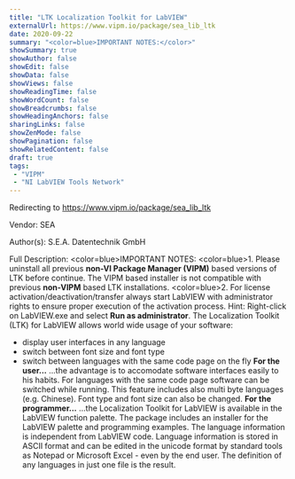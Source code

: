 ```yaml
---
title: "LTK Localization Toolkit for LabVIEW"
externalUrl: https://www.vipm.io/package/sea_lib_ltk
date: 2020-09-22
summary: "<color=blue>IMPORTANT NOTES:</color>"
showSummary: true
showAuthor: false
showEdit: false
showData: false
showViews: false
showReadingTime: false
showWordCount: false
showBreadcrumbs: false
showHeadingAnchors: false
sharingLinks: false
showZenMode: false
showPagination: false
showRelatedContent: false
draft: true
tags:
 - "VIPM"
 - "NI LabVIEW Tools Network"
---
```


Redirecting to https://www.vipm.io/package/sea_lib_ltk

Vendor: SEA

Author(s): S.E.A. Datentechnik GmbH
 
Full Description:
<color=blue>IMPORTANT NOTES:</color>
<color=blue>1. Please uninstall all previous **non-VI Package Manager (VIPM)** based versions of LTK before continue. The VIPM based	installer is not compatible with previous **non-VIPM** based LTK installations.</color>
<color=blue>2. For license activation/deactivation/transfer always start LabVIEW with administrator rights to ensure proper execution of the activation process. Hint: Right-click on LabVIEW.exe and select **Run as administrator**.</color>
The Localization Toolkit (LTK) for LabVIEW allows world wide usage of your software:
   - display user interfaces in any language
   - switch between font size and font type
   - switch between languages with the same code page on the fly
**For the user...**
...the advantage is to accomodate software interfaces easily to his habits. For languages with the same code page software can be switched while running. This feature includes also multi byte languages (e.g. Chinese). Font type and font size can also be changed.
**For the programmer...**
...the Localization Toolkit for LabVIEW is available in the LabVIEW function palette. The package includes an installer for the LabVIEW palette and programming examples. The language information is independent from LabVIEW code. Language information is stored in ASCII format and can be edited in the unicode format by standard tools as Notepad or Microsoft Excel - even by the end user. The definition of any languages in just one file is the result.